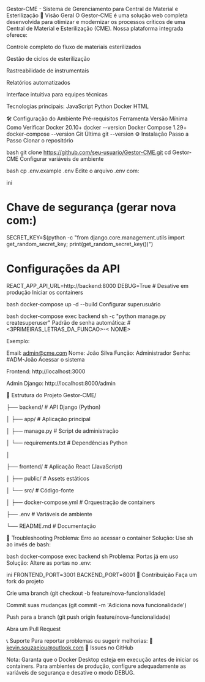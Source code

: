 Gestor-CME - Sistema de Gerenciamento para Central de Material e Esterilização
🚀 Visão Geral
O Gestor-CME é uma solução web completa desenvolvida para otimizar e modernizar os processos críticos de uma Central de Material e Esterilização (CME). Nossa plataforma integrada oferece:

Controle completo do fluxo de materiais esterilizados

Gestão de ciclos de esterilização

Rastreabilidade de instrumentais

Relatórios automatizados

Interface intuitiva para equipes técnicas

Tecnologias principais:
JavaScript Python Docker HTML

🛠 Configuração do Ambiente
Pré-requisitos
Ferramenta	Versão Mínima	Como Verificar
Docker	20.10+	docker --version
Docker Compose	1.29+	docker-compose --version
Git	Última	git --version
⚙️ Instalação Passo a Passo
Clonar o repositório

bash
git clone https://github.com/seu-usuario/Gestor-CME.git
cd Gestor-CME
Configurar variáveis de ambiente

bash
cp .env.example .env
Edite o arquivo .env com:

ini
# Chave de segurança (gerar nova com:)
SECRET_KEY=$(python -c "from django.core.management.utils import get_random_secret_key; print(get_random_secret_key())")

# Configurações da API
REACT_APP_API_URL=http://backend:8000
DEBUG=True  # Desative em produção
Iniciar os containers

bash
docker-compose up -d --build
Configurar superusuário

bash
docker-compose exec backend sh -c "python manage.py createsuperuser"
Padrão de senha automática:
#<3PRIMEIRAS_LETRAS_DA_FUNCAO>-< NOME>

Exemplo:

Email: admin@cme.com
Nome: João Silva
Função: Administrador
Senha: #ADM-João
Acessar o sistema

Frontend: http://localhost:3000

Admin Django: http://localhost:8000/admin

📂 Estrutura do Projeto
Gestor-CME/

├── backend/               # API Django (Python)

│       ├── app/               # Aplicação principal

│       ├── manage.py          # Script de administração

│       └── requirements.txt   # Dependências Python

│

├── frontend/              # Aplicação React (JavaScript)

│       ├── public/            # Assets estáticos

│      └── src/               # Código-fonte

│
├── docker-compose.yml     # Orquestração de containers

├── .env                   # Variáveis de ambiente

└── README.md              # Documentação

🔧 Troubleshooting
Problema: Erro ao acessar o container
Solução: Use sh ao invés de bash:

bash
docker-compose exec backend sh
Problema: Portas já em uso
Solução: Altere as portas no .env:

ini
FRONTEND_PORT=3001
BACKEND_PORT=8001
🤝 Contribuição
Faça um fork do projeto

Crie uma branch (git checkout -b feature/nova-funcionalidade)

Commit suas mudanças (git commit -m 'Adiciona nova funcionalidade')

Push para a branch (git push origin feature/nova-funcionalidade)

Abra um Pull Request

📞 Suporte
Para reportar problemas ou sugerir melhorias:
📧 kevin.souzaeiou@outlook.com
📌 Issues no GitHub

Nota: Garanta que o Docker Desktop esteja em execução antes de iniciar os containers. Para ambientes de produção, configure adequadamente as variáveis de segurança e desative o modo DEBUG.